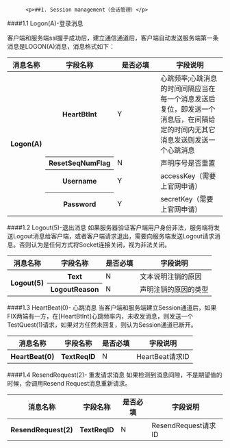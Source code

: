 
          <p>##1. Session management（会话管理）</p>
<p>####1.1 Logon(A)-登录消息</p>
<p>客户端和服务端ssl握手成功后，建立通信通道后，客户端自动发送服务端第一条消息是LOGON(A)消息，消息格式如下：</p>
<table>
	<thead>
		<tr>
			<th>消息名称</th>
			<th>字段名称</th>
			<th width="20%">是否必填</th>
			<th>字段说明</th>
		</tr>
	</thead>
	<tbody>
		<tr>
			<th rowspan="4">Logon(A)</th>
			<th>HeartBtInt</th>
			<td>Y</td>
			<td>心跳频率;心跳消息的时间间隔应当在每一个消息发送后复位，即发送一个消息后，在间隔给定的时间内无其它消息发送则发送一个心跳消息
			</td>
		</tr>
		<tr>
			<th>ResetSeqNumFlag</th>
			<td>N</td>
			<td>声明序号是否重置</td>
		</tr>
		<tr>
			<th>Username</th>
			<td>Y</td>
			<td>accessKey（需要上官网申请）</td>
		</tr>
		<tr>
			<th>Password</th>
			<td>Y</td>
			<td>secretKey（需要上官网申请）</td>
		</tr>
	</tbody>
</table>
####1.2 Logout(5)-退出消息
如果服务器验证客户端用户身份非法，服务端将发送Logout消息给客户端，或者客户端请求退出，需要向服务端发送Logout请求消息。否则认为是任何方式将Socket连接关闭，视为非法关闭。
<table>
	<thead>
		<tr>
			<th>消息名称</th>
			<th>字段名称</th>
			<th>是否必填</th>
			<th>字段说明</th>
		</tr>
	</thead>
	<tbody>
		<tr>
			<th rowspan="2">Logout(5)</th>
			<th>Text</th>
			<td>N</td>
			<td>文本说明注销的原因</td>
		</tr>
		<tr>
			<th>LogoutReason</th>
			<td>N</td>
			<td>声明注销的原因的类型</td>
		</tr>
	</tbody>
</table>
####1.3 HeartBeat(0)- 心跳消息
当客户端和服务端建立Session通道后，如果FIX两端有一方，在[HeartBtInt]心跳频率内，未收发消息，则发送一个TestQuest(1)请求，如果对方任然未回复，则认为Session通道已断开。
<table>
	<thead>
		<tr>
			<th>消息名称</th>
			<th>字段名称</th>
			<th>是否必填</th>
			<th>字段说明</th>
		</tr>
	</thead>
	<tbody>
		<tr>
			<th rowspan="1">HeartBeat(0)</th>
			<th>TextReqID</th>
			<td>N</td>
			<td>HeartBeat请求ID</td>
		</tr>
	</tbody>
</table>
####1.4	 ResendRequest(2)- 重发请求消息
如果检测到消息间隙，不是期望值的时候，会调用Resend Request消息重新请求。
<table>
	<thead>
		<tr>
			<th>消息名称</th>
			<th>字段名称</th>
			<th>是否必填</th>
			<th>字段说明</th>
		</tr>
	</thead>
	<tbody>
		<tr>
			<th rowspan="1">ResendRequest(2)</th>
			<th>TextReqID</th>
			<td>N</td>
			<td>ResendRequest请求ID</td>
		</tr>
	</tbody>
</table>

        